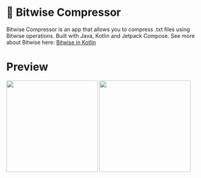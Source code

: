 # 📱 Bitwise Compressor   
Bitwise Compressor is an app that allows you to compress .txt files using Bitwise operations.
Built with Java, Kotlin and Jetpack Compose.
See more about Bitwise here: [Bitwise in Kotlin](https://www.baeldung.com/kotlin/bitwise-operators)

# Preview

<p>
  <img src="https://github.com/user-attachments/assets/f9d745ba-dcd5-4095-9705-1aa6c98e3c6e" width="240"/>
  <img src="https://github.com/user-attachments/assets/50b5598e-d945-4629-9a7a-e5ac60d788ba" width="240"/>
</p>
